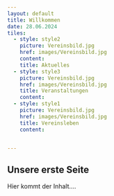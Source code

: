 ```yaml
---
layout: default
title: Willkommen
date: 28.06.2024
tiles:
  - style: style2
    picture: Vereinsbild.jpg
    href: images/Vereinsbild.jpg
    content:
    title: Aktuelles
  - style: style3
    picture: Vereinsbild.jpg
    href: images/Vereinsbild.jpg
    title: Veranstaltungen
    content:
  - style: style1
    picture: Vereinsbild.jpg
    href: images/Vereinsbild.jpg
    title: Vereinsleben
    content:


---
```


## Unsere erste Seite

Hier kommt der Inhalt....
